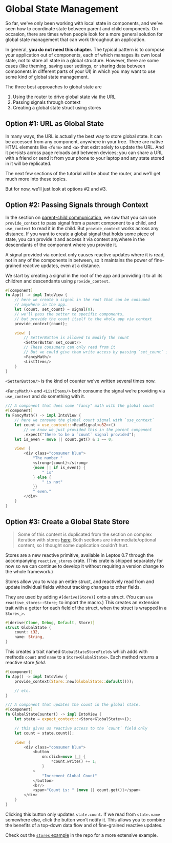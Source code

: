 # Global State Management

So far, we've only been working with local state in components, and we’ve seen how to coordinate state between parent and child components. On occasion, there are times when people look for a more general solution for global state management that can work throughout an application.

In general, **you do not need this chapter.** The typical pattern is to compose your application out of components, each of which manages its own local state, not to store all state in a global structure. However, there are some cases (like theming, saving user settings, or sharing data between components in different parts of your UI) in which you may want to use some kind of global state management.

The three best approaches to global state are

1. Using the router to drive global state via the URL
2. Passing signals through context
3. Creating a global state struct using stores

## Option #1: URL as Global State

In many ways, the URL is actually the best way to store global state. It can be accessed from any component, anywhere in your tree. There are native HTML elements like `<form>` and `<a>` that exist solely to update the URL. And it persists across page reloads and between devices; you can share a URL with a friend or send it from your phone to your laptop and any state stored in it will be replicated.

The next few sections of the tutorial will be about the router, and we’ll get much more into these topics.

But for now, we'll just look at options #2 and #3.

## Option #2: Passing Signals through Context

In the section on [parent-child communication](view/08_parent_child.md), we saw that you can use `provide_context` to pass signal from a parent component to a child, and `use_context` to read it in the child. But `provide_context` works across any distance. If you want to create a global signal that holds some piece of state, you can provide it and access it via context anywhere in the descendants of the component where you provide it.

A signal provided via context only causes reactive updates where it is read, not in any of the components in between, so it maintains the power of fine-grained reactive updates, even at a distance.

We start by creating a signal in the root of the app and providing it to
all its children and descendants using `provide_context`.

```rust
#[component]
fn App() -> impl IntoView {
    // here we create a signal in the root that can be consumed
    // anywhere in the app.
    let (count, set_count) = signal(0);
    // we'll pass the setter to specific components,
    // but provide the count itself to the whole app via context
    provide_context(count);

    view! {
        // SetterButton is allowed to modify the count
        <SetterButton set_count/>
        // These consumers can only read from it
        // But we could give them write access by passing `set_count` if we wanted
        <FancyMath/>
        <ListItems/>
    }
}
```

`<SetterButton/>` is the kind of counter we’ve written several times now.

`<FancyMath/>` and `<ListItems/>` both consume the signal we’re providing via
`use_context` and do something with it.

```rust
/// A component that does some "fancy" math with the global count
#[component]
fn FancyMath() -> impl IntoView {
    // here we consume the global count signal with `use_context`
    let count = use_context::<ReadSignal<u32>>()
        // we know we just provided this in the parent component
        .expect("there to be a `count` signal provided");
    let is_even = move || count.get() & 1 == 0;

    view! {
        <div class="consumer blue">
            "The number "
            <strong>{count}</strong>
            {move || if is_even() {
                " is"
            } else {
                " is not"
            }}
            " even."
        </div>
    }
}
```

## Option #3: Create a Global State Store

> Some of this content is duplicated from the section on complex iteration with stores [here](../view/04b_iteration.md#option-4-stores). Both sections are intermediate/optional content, so I thought some duplication couldn’t hurt.

Stores are a new reactive primitive, available in Leptos 0.7 through the accompanying `reactive_stores` crate. (This crate is shipped separately for now so we can continue to develop it without requiring a version change to the whole framework.)

Stores allow you to wrap an entire struct, and reactively read from and update individual fields without tracking changes to other fields.

They are used by adding `#[derive(Store)]` onto a struct. (You can `use reactive_stores::Store;` to import the macro.) This creates an extension trait with a getter for each field of the struct, when the struct is wrapped in a `Store<_>`.

```rust
#[derive(Clone, Debug, Default, Store)]
struct GlobalState {
    count: i32,
    name: String,
}
```

This creates a trait named `GlobalStateStoreFields` which adds with methods `count` and `name` to a `Store<GlobalState>`. Each method returns a reactive store *field*.

```rust
#[component]
fn App() -> impl IntoView {
    provide_context(Store::new(GlobalState::default()));

    // etc.
}

/// A component that updates the count in the global state.
#[component]
fn GlobalStateCounter() -> impl IntoView {
    let state = expect_context::<Store<GlobalState>>();

    // this gives us reactive access to the `count` field only
    let count = state.count();

    view! {
        <div class="consumer blue">
            <button
                on:click=move |_| {
                    *count.write() += 1;
                }
            >
                "Increment Global Count"
            </button>
            <br/>
            <span>"Count is: " {move || count.get()}</span>
        </div>
    }
}
```

Clicking this button only updates `state.count`. If we read from `state.name` somewhere else, 
click the button won’t notify it. This allows you to combine the benefits of a top-down
data flow and of fine-grained reactive updates.

Check out the [`stores` example](https://github.com/leptos-rs/leptos/blob/main/examples/stores/src/lib.rs) in the repo for a more extensive example.
